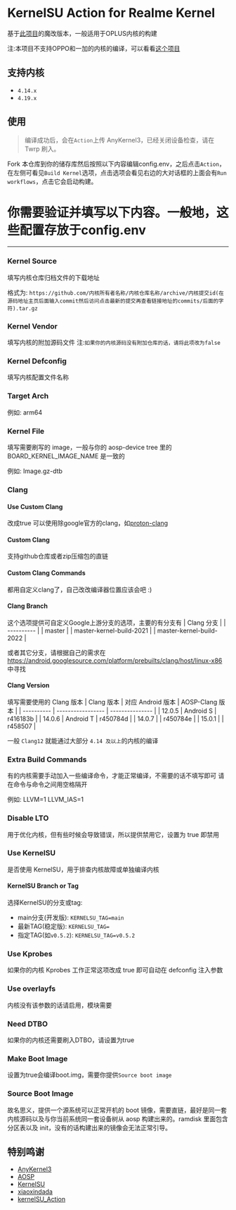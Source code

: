 # KernelSU Action for Realme Kernel
基于[此项目](https://github.com/xiaoleGun/KernelSU_Action)的魔改版本，一般适用于OPLUS内核的构建

注:本项目不支持OPPO和一加的内核的编译，可以看看[这个项目](https://github.com/dabao1955/KernelSU_Action_OPLUS)
## 支持内核

- `4.14.x`
- `4.19.x`

## 使用

> 编译成功后，会在`Action`上传 AnyKernel3，已经关闭设备检查，请在 Twrp 刷入。

Fork 本仓库到你的储存库然后按照以下内容编辑config.env，之后点击`Action`，在左侧可看见`Build Kernel`选项，点击选项会看见右边的大对话框的上面会有`Run workflows`，点击它会启动构建。

# 你需要验证并填写以下内容。一般地，这些配置存放于config.env
*********


### Kernel Source

填写内核仓库归档文件的下载地址

格式为: `https://github.com/内核所有者名称/内核仓库名称/archive/内核提交id(在源码地址主页后面输入commit然后访问点击最新的提交再查看链接地址的commits/后面的字符).tar.gz`


### Kernel Vendor

填写内核的附加源码文件
注:`如果你的内核源码没有附加仓库的话，请将此项改为false`
### Kernel Defconfig

填写内核配置文件名称


### Target Arch

例如: arm64

### Kernel File

填写需要刷写的 image，一般与你的 aosp-device tree 里的 BOARD_KERNEL_IMAGE_NAME 是一致的

例如: Image.gz-dtb

### Clang

#### Use Custom Clang

改成true
可以使用除google官方的clang，如[proton-clang](https://github.com/kdrag0n/proton-clang)

#### Custom Clang

支持github仓库或者zip压缩包的直链

#### Custom Clang Commands

都用自定义clang了，自己改改编译器位置应该会吧 :)

#### Clang Branch
这个选项提供可自定义Google上游分支的选项，主要的有分支有
| Clang 分支 |
| ---------- |
| master |
| master-kernel-build-2021 |
| master-kernel-build-2022 |

或者其它分支，请根据自己的需求在 https://android.googlesource.com/platform/prebuilts/clang/host/linux-x86 中寻找

#### Clang Version

填写需要使用的 Clang 版本
| Clang 版本 | 对应 Android 版本 | AOSP-Clang 版本 |
| ---------- | ----------------- | --------------- |
| 12.0.5 | Android S | r416183b |
| 14.0.6 | Android T | r450784d |
| 14.0.7 | | r450784e |
| 15.0.1 | | r458507 |

一般 `Clang12` 就能通过大部分 `4.14 及以上`的内核的编译

### Extra Build Commands

有的内核需要手动加入一些编译命令，才能正常编译，不需要的话不填写即可
请在命令与命令之间用空格隔开

例如: LLVM=1 LLVM_IAS=1

### Disable LTO

用于优化内核，但有些时候会导致错误，所以提供禁用它，设置为 true 即禁用

### Use KernelSU

是否使用 KernelSU，用于排查内核故障或单独编译内核

#### KernelSU Branch or Tag

选择KernelSU的分支或tag:
- main分支(开发版): `KERNELSU_TAG=main`
- 最新TAG(稳定版): `KERNELSU_TAG=`
- 指定TAG(如`v0.5.2`): `KERNELSU_TAG=v0.5.2`

### Use Kprobes

如果你的内核 Kprobes 工作正常这项改成 true 即可自动在 defconfig 注入参数

### Use overlayfs

内核没有该参数的话请启用，模块需要

### Need DTBO

如果你的内核还需要刷入DTBO，请设置为true

### Make Boot Image

设置为true会编译boot.img，需要你提供`Source boot image`

### Source Boot Image

故名思义，提供一个源系统可以正常开机的 boot 镜像，需要直链，最好是同一套内核源码以及与你当前系统同一套设备树从 aosp 构建出来的。ramdisk 里面包含分区表以及 init，没有的话构建出来的镜像会无法正常引导。

## 特别鸣谢

- [AnyKernel3](https://github.com/osm0sis/AnyKernel3)
- [AOSP](https://android.googlesource.com)
- [KernelSU](https://github.com/tiann/KernelSU)
- [xiaoxindada](https://github.com/xiaoxindada)
- [kernelSU_Action](https://github.com/xiaoleGun/KernelSU_Action)

